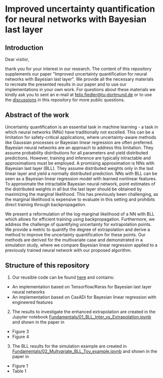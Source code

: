 # Improved uncertainty quantification for neural networks with Bayesian last layer

## Introduction

Dear visitor, 

thank you for your interest in our research. The content of this repository supplements our paper "Improved uncertainty quantification for neural
networks with Bayesian last layer".
We provide all the necessary materials to recreate the presented results in our paper and to use our implementations in your own work. 
For questions about these materials we kindly ask you to sent an e-mail at [felix.fiedler@tu-dortmund.de](mailto:felix.fiedler@tu-dortmund.de) or to use the [discussions](https://github.com/4flixt/2022_Paper_BLL_LML/discussions) in this repository for more public questions.

## Abstract of the work 

Uncertainty quantification is an essential task in machine learning - a task in which neural networks (NNs) have traditionally not excelled. This can be a limitation for safety-critical applications, where uncertainty-aware methods like Gaussian processes or Bayesian linear regression are often preferred. Bayesian neural networks are an approach to address this limitation. They assume probability distributions for all parameters and yield distributed predictions. However, training and inference are typically intractable and approximations must be employed. A promising approximation is NNs with Bayesian last layer (BLL). They assume distributed weights only in the last linear layer and yield a normally distributed prediction. NNs with BLL can be seen as a Bayesian linear regression model with learned nonlinear features. To approximate the intractable Bayesian neural network, point estimates of the distributed weights in all but the last layer should be obtained by maximizing the marginal likelihood. This has previously been challenging, as the marginal likelihood is expensive to evaluate in this setting and prohibits direct training through backpropagation. 

We present a reformulation of the log-marginal likelihood of a NN with BLL which allows for efficient training using backpropagation. Furthermore, we address the challenge of quantifying uncertainty for extrapolation points.  We provide a metric to quantify the degree of extrapolation and derive a method to improve the uncertainty quantification for these points. Our methods are derived for the multivariate case and demonstrated in a simulation study, where we compare Bayesian linear regression applied to a previously trained neural network with our proposed algorithm.


## Structure of this repository

1. Our reusible code can be found [here](https://github.com/4flixt/2023_Paper_BLL_LML/tree/main/bll) and contains:
  - An implementation based on Tensorflow/Keras for Bayesian last layer neural networks
  - An implementation based on CasADi for Bayesian linear regression with engineered features
2. The results to investigate the enhanced extrapolation are created in the Jupyter notebook [Fundamentals/01_BLL_Inter_vs_Extrapolation.ipynb](https://github.com/4flixt/2022_Paper_BLL_LML/blob/main/Fundamentals/01_BLL_Inter_vs_Extrapolation.ipynb) and shown in the paper in
  - Figure 3
  - Figure 4
3. The BLL results for the simulation example are created in [Fundamentals/02_Multvariate_BLL_Toy_example.ipynb](https://github.com/4flixt/2022_Paper_BLL_LML/blob/main/Fundamentals/02_Multvariate_BLL_Toy_example.ipynb) and shown in the paper in 
  - Figure 1
  - Table 1
  
